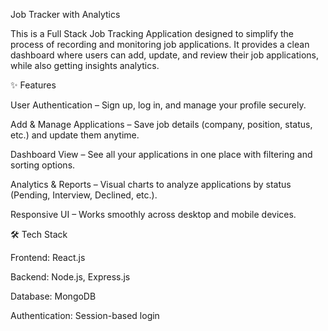 Job Tracker with Analytics

This is a Full Stack Job Tracking Application designed to simplify the process of recording and monitoring job applications. It provides a clean dashboard where users can add, update, and review their job applications, while also getting insights analytics.

✨ Features

User Authentication – Sign up, log in, and manage your profile securely.

Add & Manage Applications – Save job details (company, position, status, etc.) and update them anytime.

Dashboard View – See all your applications in one place with filtering and sorting options.

Analytics & Reports – Visual charts to analyze applications by status (Pending, Interview, Declined, etc.).

Responsive UI – Works smoothly across desktop and mobile devices.

🛠️ Tech Stack

Frontend: React.js

Backend: Node.js, Express.js

Database: MongoDB

Authentication: Session-based login

